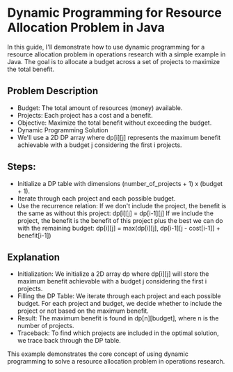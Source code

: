 # Dynamic Programming for Resource Allocation Problem in Java
In this guide, I'll demonstrate how to use dynamic programming for a resource allocation problem in operations research with a simple example in Java. The goal is to allocate a budget across a set of projects to maximize the total benefit.

## Problem Description
* Budget: The total amount of resources (money) available.
* Projects: Each project has a cost and a benefit.
* Objective: Maximize the total benefit without exceeding the budget.
* Dynamic Programming Solution
* We'll use a 2D DP array where dp[i][j] represents the maximum benefit achievable with a budget j considering the first i projects.

## Steps:
* Initialize a DP table with dimensions (number_of_projects + 1) x (budget + 1).
* Iterate through each project and each possible budget.
* Use the recurrence relation:
If we don't include the project, the benefit is the same as without this project:
dp[i][j] = dp[i-1][j]
If we include the project, the benefit is the benefit of this project plus the best we can do with the remaining budget:
dp[i][j] = max(dp[i][j], dp[i-1][j - cost[i-1]] + benefit[i-1])

## Explanation
* Initialization:
We initialize a 2D array dp where dp[i][j] will store the maximum benefit achievable with a budget j considering the first i projects.
* Filling the DP Table:
We iterate through each project and each possible budget. For each project and budget, we decide whether to include the project or not based on the maximum benefit.
* Result:
The maximum benefit is found in dp[n][budget], where n is the number of projects.
* Traceback:
To find which projects are included in the optimal solution, we trace back through the DP table.

This example demonstrates the core concept of using dynamic programming to solve a resource allocation problem in operations research.